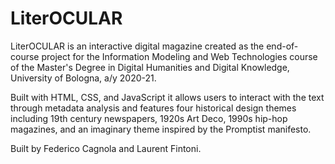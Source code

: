 # LiterOCULAR

LiterOCULAR is an interactive digital magazine created as the end-of-course project for the Information Modeling and Web Technologies course of the Master's Degree in Digital Humanities and Digital Knowledge, University of Bologna, a/y 2020-21.

Built with HTML, CSS, and JavaScript it allows users to interact with the text through metadata analysis and features four historical design themes including 19th century newspapers, 1920s Art Deco, 1990s hip-hop magazines, and an imaginary theme inspired by the Promptist manifesto. 

Built by Federico Cagnola and Laurent Fintoni. 
